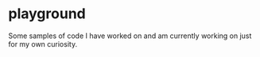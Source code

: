 # playground
Some samples of code I have worked on and am currently working on just for my own curiosity.
